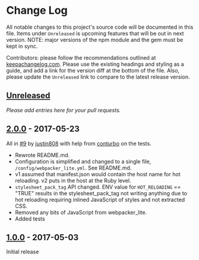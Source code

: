 # Change Log
All notable changes to this project's source code will be documented in this file. Items under `Unreleased` is upcoming features that will be out in next version. NOTE: major versions of the npm module and the gem must be kept in sync.

Contributors: please follow the recommendations outlined at [keepachangelog.com](http://keepachangelog.com/). Please use the existing headings and styling as a guide, and add a link for the version diff at the bottom of the file. Also, please update the `Unreleased` link to compare to the latest release version.

## [Unreleased]
*Please add entries here for your pull requests.*


## [2.0.0] - 2017-05-23
All in [#9](https://github.com/shakacode/webpacker_lite/pull/9) by [justin808](https://github.com/justin808) with help from [conturbo](https://github.com/conturbo) on the tests.

* Rewrote README.md.
* Configuration is simplified and changed to a single file, `/config/webpacker_lite.yml`. See README.md.
* v1 assumed that manifest.json would contain the host name for hot reloading. v2 puts in the host at the Ruby level.
* `stylesheet_pack_tag` API changed. ENV value for `HOT_RELOADING` == "TRUE" results in the stylesheet_pack_tag not writing anything due to hot reloading requiring inlined JavaScript of styles and not extracted CSS.
* Removed any bits of JavaScript from webpacker_lite.
* Added tests

## [1.0.0] - 2017-05-03
Initial release

[Unreleased]: https://github.com/shakacode/webpacker_lite/compare/2.0.0...master
[2.0.0]: https://github.com/shakacode/react_on_rails/compare/1.0.0...2.0.0
[1.0.0]: https://github.com/shakacode/react_on_rails/compare/0.0.5...1.0.0
